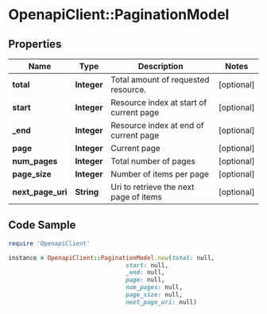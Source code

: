 # OpenapiClient::PaginationModel

## Properties

Name | Type | Description | Notes
------------ | ------------- | ------------- | -------------
**total** | **Integer** | Total amount of requested resource. | [optional] 
**start** | **Integer** | Resource index at start of current page | [optional] 
**_end** | **Integer** | Resource index at end of current page | [optional] 
**page** | **Integer** | Current page | [optional] 
**num_pages** | **Integer** | Total number of pages | [optional] 
**page_size** | **Integer** | Number of items per page | [optional] 
**next_page_uri** | **String** | Uri to retrieve the next page of items | [optional] 

## Code Sample

```ruby
require 'OpenapiClient'

instance = OpenapiClient::PaginationModel.new(total: null,
                                 start: null,
                                 _end: null,
                                 page: null,
                                 num_pages: null,
                                 page_size: null,
                                 next_page_uri: null)
```


